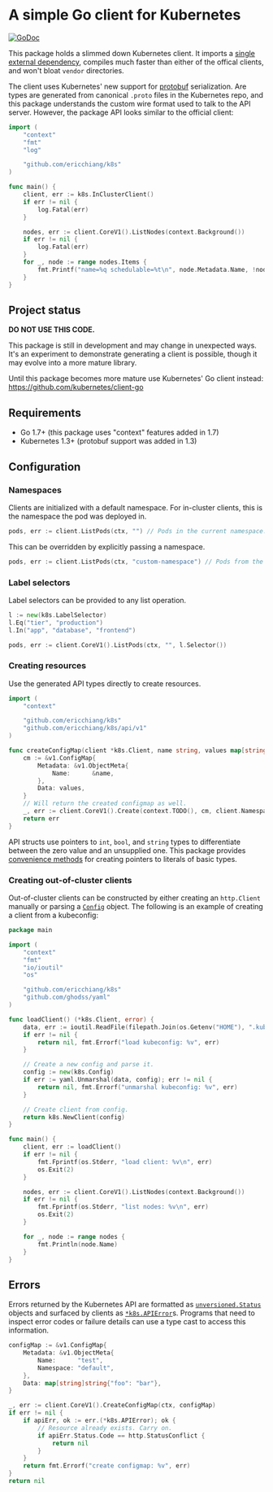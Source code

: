# A simple Go client for Kubernetes

[![GoDoc](https://godoc.org/github.com/ericchiang/k8s?status.svg)](https://godoc.org/github.com/ericchiang/k8s)

This package holds a slimmed down Kubernetes client. It imports a [single external dependency][gogo-proto], compiles much faster than either of the offical clients, and won't bloat `vendor` directories.

The client uses Kubernetes' new support for [protobuf][protobuf] serialization. Are types are generated from canonical `.proto` files in the Kubernetes repo, and this package understands the custom wire format used to talk to the API server. However, the package API looks similar to the official client:

```go
import (
    "context"
    "fmt"
    "log"

    "github.com/ericchiang/k8s"
)

func main() {
    client, err := k8s.InClusterClient()
    if err != nil {
        log.Fatal(err)
    }

    nodes, err := client.CoreV1().ListNodes(context.Background())
    if err != nil {
        log.Fatal(err)
    }
    for _, node := range nodes.Items {
        fmt.Printf("name=%q schedulable=%t\n", node.Metadata.Name, !node.Spec.Unschedulable)
    }
}
```

## Project status

__DO NOT USE THIS CODE.__

This package is still in development and may change in unexpected ways. It's an experiment to demonstrate generating a client is possible, though it may evolve into a more mature library.

Until this package becomes more mature use Kubernetes' Go client instead: https://github.com/kubernetes/client-go

## Requirements

* Go 1.7+ (this package uses "context" features added in 1.7)
* Kubernetes 1.3+ (protobuf support was added in 1.3)

## Configuration

### Namespaces

Clients are initialized with a default namespace. For in-cluster clients, this is the namespace the pod was deployed in.

```go
pods, err := client.ListPods(ctx, "") // Pods in the current namespace.
```

This can be overridden by explicitly passing a namespace.

```go
pods, err := client.ListPods(ctx, "custom-namespace") // Pods from the "custom-namespace"
```

### Label selectors

Label selectors can be provided to any list operation.

```go
l := new(k8s.LabelSelector)
l.Eq("tier", "production")
l.In("app", "database", "frontend")

pods, err := client.CoreV1().ListPods(ctx, "", l.Selector())
```

### Creating resources

Use the generated API types directly to create resources.

```go
import (
    "context"

    "github.com/ericchiang/k8s"
    "github.com/ericchiang/k8s/api/v1"
)

func createConfigMap(client *k8s.Client, name string, values map[string]string) error {
    cm := &v1.ConfigMap{
        Metadata: &v1.ObjectMeta{
            Name:      &name,
        },
        Data: values,
    }
    // Will return the created configmap as well.
    _, err := client.CoreV1().Create(context.TODO(), cm, client.Namespace)
    return err
}
```

API structs use pointers to `int`, `bool`, and `string` types to differentiate between the zero value and an unsupplied one. This package provides [convenience methods][string] for creating pointers to literals of basic types.

### Creating out-of-cluster clients

Out-of-cluster clients can be constructed by either creating an `http.Client` manually or parsing a [`Config`][config] object. The following is an example of creating a client from a kubeconfig:

```go
package main

import (
    "context"
    "fmt"
    "io/ioutil"
    "os"

    "github.com/ericchiang/k8s"
    "github.com/ghodss/yaml"
)

func loadClient() (*k8s.Client, error) {
    data, err := ioutil.ReadFile(filepath.Join(os.Getenv("HOME"), ".kube/config"))
    if err != nil {
        return nil, fmt.Errorf("load kubeconfig: %v", err)
    }

    // Create a new config and parse it.
    config := new(k8s.Config)
    if err := yaml.Unmarshal(data, config); err != nil {
        return nil, fmt.Errorf("unmarshal kubeconfig: %v", err)
    }

    // Create client from config.
    return k8s.NewClient(config)
}

func main() {
    client, err := loadClient()
    if err != nil {
        fmt.Fprintf(os.Stderr, "load client: %v\n", err)
        os.Exit(2)
    }

    nodes, err := client.CoreV1().ListNodes(context.Background())
    if err != nil {
        fmt.Fprintf(os.Stderr, "list nodes: %v\n", err)
        os.Exit(2)
    }

    for _, node := range nodes {
        fmt.Println(node.Name)
    }
}
```

## Errors

Errors returned by the Kubernetes API are formatted as [`unversioned.Status`][unversioned-status] objects and surfaced by clients as [`*k8s.APIError`][k8s-error]s. Programs that need to inspect error codes or failure details can use a type cast to access this information.

```go
configMap := &v1.ConfigMap{
    Metadata: &v1.ObjectMeta{
        Name:      "test",
        Namespace: "default",
    },
    Data: map[string]string{"foo": "bar"},
}

_, err := client.CoreV1().CreateConfigMap(ctx, configMap)
if err != nil {
    if apiErr, ok := err.(*k8s.APIError); ok {
        // Resource already exists. Carry on.
        if apiErr.Status.Code == http.StatusConflict {
            return nil
        }
    }
    return fmt.Errorf("create configmap: %v", err)
}
return nil
```

[gogo-proto]: https://godoc.org/github.com/gogo/protobuf/proto
[protobuf]: https://developers.google.com/protocol-buffers/
[unversioned-status]: https://godoc.org/github.com/ericchiang/k8s/api/unversioned#Status
[k8s-error]: https://godoc.org/github.com/ericchiang/k8s#APIError
[config]: https://godoc.org/github.com/ericchiang/k8s#Config
[string]: https://godoc.org/github.com/ericchiang/k8s#String
